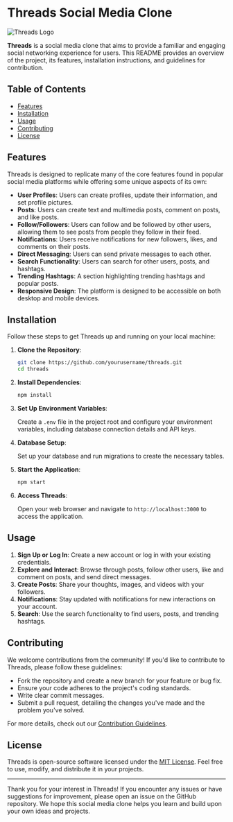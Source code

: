 # Threads Social Media Clone

![Threads Logo](threads-logo.png)

**Threads** is a social media clone that aims to provide a familiar and engaging social networking experience for users. This README provides an overview of the project, its features, installation instructions, and guidelines for contribution.

## Table of Contents
- [Features](#features)
- [Installation](#installation)
- [Usage](#usage)
- [Contributing](#contributing)
- [License](#license)

## Features

Threads is designed to replicate many of the core features found in popular social media platforms while offering some unique aspects of its own:

- **User Profiles**: Users can create profiles, update their information, and set profile pictures.
- **Posts**: Users can create text and multimedia posts, comment on posts, and like posts.
- **Follow/Followers**: Users can follow and be followed by other users, allowing them to see posts from people they follow in their feed.
- **Notifications**: Users receive notifications for new followers, likes, and comments on their posts.
- **Direct Messaging**: Users can send private messages to each other.
- **Search Functionality**: Users can search for other users, posts, and hashtags.
- **Trending Hashtags**: A section highlighting trending hashtags and popular posts.
- **Responsive Design**: The platform is designed to be accessible on both desktop and mobile devices.

## Installation

Follow these steps to get Threads up and running on your local machine:

1. **Clone the Repository**:

   ```bash
   git clone https://github.com/yourusername/threads.git
   cd threads
   ```

2. **Install Dependencies**:

   ```bash
   npm install
   ```

3. **Set Up Environment Variables**:

   Create a `.env` file in the project root and configure your environment variables, including database connection details and API keys.

4. **Database Setup**:

   Set up your database and run migrations to create the necessary tables.

5. **Start the Application**:

   ```bash
   npm start
   ```

6. **Access Threads**:

   Open your web browser and navigate to `http://localhost:3000` to access the application.

## Usage

1. **Sign Up or Log In**: Create a new account or log in with your existing credentials.
2. **Explore and Interact**: Browse through posts, follow other users, like and comment on posts, and send direct messages.
3. **Create Posts**: Share your thoughts, images, and videos with your followers.
4. **Notifications**: Stay updated with notifications for new interactions on your account.
5. **Search**: Use the search functionality to find users, posts, and trending hashtags.

## Contributing

We welcome contributions from the community! If you'd like to contribute to Threads, please follow these guidelines:

- Fork the repository and create a new branch for your feature or bug fix.
- Ensure your code adheres to the project's coding standards.
- Write clear commit messages.
- Submit a pull request, detailing the changes you've made and the problem you've solved.

For more details, check out our [Contribution Guidelines](CONTRIBUTING.md).

## License

Threads is open-source software licensed under the [MIT License](LICENSE). Feel free to use, modify, and distribute it in your projects.

---

Thank you for your interest in Threads! If you encounter any issues or have suggestions for improvement, please open an issue on the GitHub repository. We hope this social media clone helps you learn and build upon your own ideas and projects.
